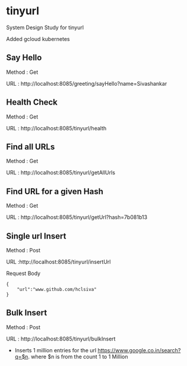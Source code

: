 # tinyurl
System Design Study for tinyurl

Added gcloud kubernetes

## Say Hello

Method : Get

URL : http://localhost:8085/greeting/sayHello?name=Sivashankar

## Health Check

Method : Get

URL : http://localhost:8085/tinyurl/health

## Find all URLs

Method : Get

URL : http://localhost:8085/tinyurl/getAllUrls

## Find URL for a given Hash

Method : Get

URL : http://localhost:8085/tinyurl/getUrl?hash=7b081b13


## Single url Insert

Method : Post

URL :http://localhost:8085/tinyurl/insertUrl

Request Body

    { 
        "url":"www.github.com/hclsiva" 
    }

## Bulk Insert

Method : Post

URL : http://localhost:8085/tinyurl/bulkInsert

- Inserts 1 million entries for the url https://www.google.co.in/search?q=$n. where $n is from the count 1 to 1 Million
